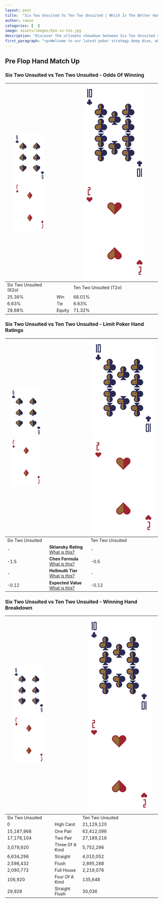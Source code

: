 ```yaml
---
layout: post
title:  "Six Two Unsuited Vs Ten Two Unsuited | Which Is The Better Hand In Poker? A Complete Guide"
author: reece
categories: [  ]
image: assets/images/62o-vs-t2o.jpg
description: "Discover the ultimate showdown between Six Two Unsuited and Ten Two Unsuited in poker! Uncover the odds, strategies, and scenarios where one hand triumphs over the other. Get ready to up your poker game with this thrilling analysis."
first_paragraph: "<p>Welcome to our latest poker strategy deep dive, where we're pitting two distinct hands against each other in a high-stakes showdown: Six Two Unsuited vs Ten Two Unsuited.</p><p>In the dynamic world of poker, every decision counts, and knowing which hand holds the upper hand is key to your success at the table.</p><p>In this article, we'll dissect these two hands, explore the scenarios where one dominates the other, and equip you with the knowledge to make strategic choices that can tip the odds in your favor.</p><p>Get ready to unravel the intriguing dynamics of these poker hands and elevate your game to new heights.</p>"
---
```




[comment]: # (sp0)

## Pre Flop Hand Match Up

<div class="table hand-ratings" markdown="1"> 



### Six Two Unsuited vs Ten Two Unsuited - Odds Of Winning


    
| ![image info](assets/images/hand1/6.png) ![image info](assets/images/hand1/2o.png) |  | ![image info](assets/images/hand2/T.png) ![image info](assets/images/hand2/2o.png) |
| -------- | -------- | -------- |
| Six Two Unsuited (62o) |  | Ten Two Unsuited (T2o) |
| 25.36% | Win | 68.01% |
| 6.63% | Tie | 6.63% |
| 28.68% | Equity | 71.32% |




[comment]: # (sp1)



### Six Two Unsuited vs Ten Two Unsuited - Limit Poker Hand Ratings


    
| ![image info](assets/images/hand1/6.png) ![image info](assets/images/hand1/2o.png) |  | ![image info](assets/images/hand2/T.png) ![image info](assets/images/hand2/2o.png) |
| -------- | -------- | -------- |
| Six Two Unsuited |  | Ten Two Unsuited |
| - | **Sklansky Rating** [What is this?](/sklansky-rating-explained) | - |
| -1.5 | **Chen Formula** [What is this?](/chen-formula-explained) | -0.5 |
| - | **Hellmuth Tier** [What is this?](/Hellmuth-tier-explained) | - |
| -0.12 | **Expected Value** [What is this?](/expected-value-explained) | -0.12 |




[comment]: # (sp2)



### Six Two Unsuited vs Ten Two Unsuited - Winning Hand Breakdown


    
| ![image info](assets/images/hand1/6.png) ![image info](assets/images/hand1/2o.png) |  | ![image info](assets/images/hand2/T.png) ![image info](assets/images/hand2/2o.png) |
| -------- | -------- | -------- |
| Six Two Unsuited |  | Ten Two Unsuited |
| 0 | High Card | 21,129,120 |
| 15,187,968 | One Pair | 62,412,096 |
| 17,176,104 | Two Pair | 27,189,216 |
| 3,079,920 | Three Of A Kind | 5,752,296 |
| 6,634,296 | Straight | 4,010,052 |
| 2,598,432 | Flush | 2,895,288 |
| 2,090,772 | Full House | 2,219,076 |
| 106,920 | Four Of A Kind | 135,648 |
| 29,928 | Straight Flush | 30,036 |




[comment]: # (sp3)



</div>

[comment]: # (sp4)



[comment]: # (sp5)

